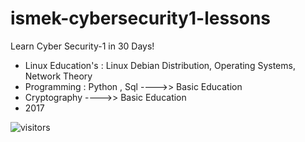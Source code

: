 # ismek-cybersecurity1-lessons
Learn Cyber Security-1 in 30 Days!

* Linux Education's : Linux Debian Distribution, Operating Systems, Network Theory
* Programming : Python , Sql ---->> Basic Education
* Cryptography ---->> Basic Education
* 2017

![visitors](https://visitor-badge.glitch.me/badge?page_id=ismek-cybersecurity1-lessons)
